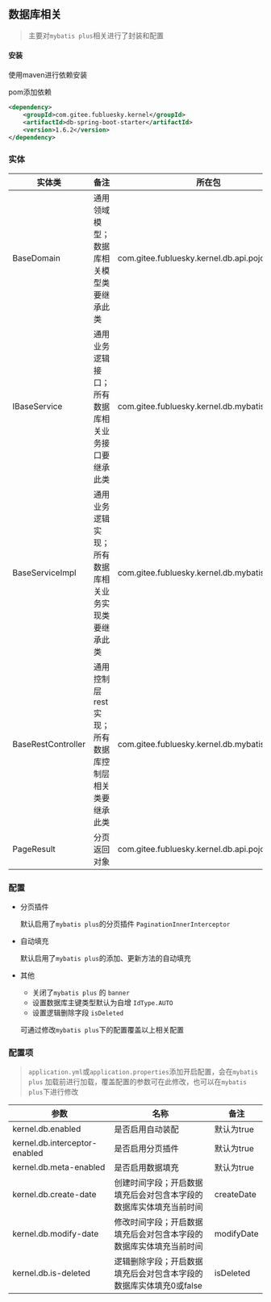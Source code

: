 ## 数据库相关

> 主要对`mybatis plus`相关进行了封装和配置

#### 安装
使用maven进行依赖安装

pom添加依赖

```xml
<dependency>
    <groupId>com.gitee.fubluesky.kernel</groupId>
    <artifactId>db-spring-boot-starter</artifactId>
    <version>1.6.2</version>
</dependency>
```

### 实体

| 实体类             | 备注                                                   | 所在包                                         |
| ------------------ | ------------------------------------------------------ | ---------------------------------------------- |
| BaseDomain         | 通用领域模型；数据库相关模型类要继承此类               | com.gitee.fubluesky.kernel.db.api.pojo.domain  |
| IBaseService       | 通用业务逻辑接口；所有数据库相关业务接口要继承此类     | com.gitee.fubluesky.kernel.db.mybatisplus.pojo |
| BaseServiceImpl    | 通用业务逻辑实现；所有数据库相关业务实现类要继承此类   | com.gitee.fubluesky.kernel.db.mybatisplus.pojo |
| BaseRestController | 通用控制层 rest 实现；所有数据库控制层相关类要继承此类 | com.gitee.fubluesky.kernel.db.mybatisplus.pojo |
| PageResult         | 分页返回对象                                           | com.gitee.fubluesky.kernel.db.api.pojo.page    |

### 配置

- 分页插件

  默认启用了`mybatis plus`的分页插件 `PaginationInnerInterceptor`

- 自动填充

  默认启用了`mybatis plus`的添加、更新方法的自动填充

- 其他

  - 关闭了`mybatis plus` 的 `banner`
  - 设置数据库主键类型默认为自增 `IdType.AUTO`
  - 设置逻辑删除字段 `isDeleted`

  可通过修改`mybatis plus`下的配置覆盖以上相关配置

### 配置项

> ```application.yml```或```application.properties```添加开启配置，会在`mybatis plus` 加载前进行加载，覆盖配置的参数可在此修改，也可以在`mybatis plus`下进行修改

| 参数                           | 名称                           | 备注                                     |
| ------------------------------ | ------------------------------ | ---------------------------------------- |
| kernel.db.enabled  | 是否启用自动装配               | 默认为true                          |
| kernel.db.interceptor-enabled | 是否启用分页插件                                             | 默认为true |
| kernel.db.meta-enabled | 是否启用数据填充 | 默认为true |
| kernel.db.create-date | 创建时间字段；开启数据填充后会对包含本字段的数据库实体填充当前时间 | createDate |
| kernel.db.modify-date | 修改时间字段；开启数据填充后会对包含本字段的数据库实体填充当前时间 | modifyDate |
| kernel.db.is-deleted | 逻辑删除字段；开启数据填充后会对包含本字段的数据库实体填充0或false | isDeleted |